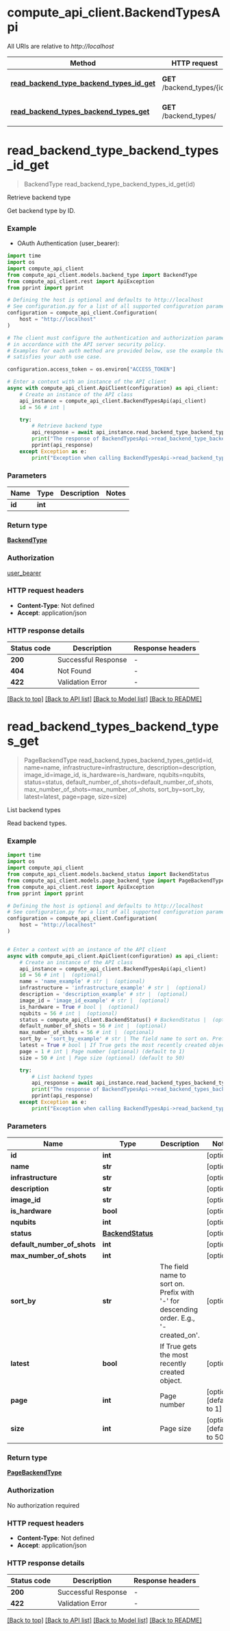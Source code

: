 # compute_api_client.BackendTypesApi

All URIs are relative to *http://localhost*

Method | HTTP request | Description
------------- | ------------- | -------------
[**read_backend_type_backend_types_id_get**](BackendTypesApi.md#read_backend_type_backend_types_id_get) | **GET** /backend_types/{id} | Retrieve backend type
[**read_backend_types_backend_types_get**](BackendTypesApi.md#read_backend_types_backend_types_get) | **GET** /backend_types/ | List backend types


# **read_backend_type_backend_types_id_get**
> BackendType read_backend_type_backend_types_id_get(id)

Retrieve backend type

Get backend type by ID.

### Example

* OAuth Authentication (user_bearer):
```python
import time
import os
import compute_api_client
from compute_api_client.models.backend_type import BackendType
from compute_api_client.rest import ApiException
from pprint import pprint

# Defining the host is optional and defaults to http://localhost
# See configuration.py for a list of all supported configuration parameters.
configuration = compute_api_client.Configuration(
    host = "http://localhost"
)

# The client must configure the authentication and authorization parameters
# in accordance with the API server security policy.
# Examples for each auth method are provided below, use the example that
# satisfies your auth use case.

configuration.access_token = os.environ["ACCESS_TOKEN"]

# Enter a context with an instance of the API client
async with compute_api_client.ApiClient(configuration) as api_client:
    # Create an instance of the API class
    api_instance = compute_api_client.BackendTypesApi(api_client)
    id = 56 # int | 

    try:
        # Retrieve backend type
        api_response = await api_instance.read_backend_type_backend_types_id_get(id)
        print("The response of BackendTypesApi->read_backend_type_backend_types_id_get:\n")
        pprint(api_response)
    except Exception as e:
        print("Exception when calling BackendTypesApi->read_backend_type_backend_types_id_get: %s\n" % e)
```



### Parameters

Name | Type | Description  | Notes
------------- | ------------- | ------------- | -------------
 **id** | **int**|  | 

### Return type

[**BackendType**](BackendType.md)

### Authorization

[user_bearer](../README.md#user_bearer)

### HTTP request headers

 - **Content-Type**: Not defined
 - **Accept**: application/json

### HTTP response details
| Status code | Description | Response headers |
|-------------|-------------|------------------|
**200** | Successful Response |  -  |
**404** | Not Found |  -  |
**422** | Validation Error |  -  |

[[Back to top]](#) [[Back to API list]](../README.md#documentation-for-api-endpoints) [[Back to Model list]](../README.md#documentation-for-models) [[Back to README]](../README.md)

# **read_backend_types_backend_types_get**
> PageBackendType read_backend_types_backend_types_get(id=id, name=name, infrastructure=infrastructure, description=description, image_id=image_id, is_hardware=is_hardware, nqubits=nqubits, status=status, default_number_of_shots=default_number_of_shots, max_number_of_shots=max_number_of_shots, sort_by=sort_by, latest=latest, page=page, size=size)

List backend types

Read backend types.

### Example

```python
import time
import os
import compute_api_client
from compute_api_client.models.backend_status import BackendStatus
from compute_api_client.models.page_backend_type import PageBackendType
from compute_api_client.rest import ApiException
from pprint import pprint

# Defining the host is optional and defaults to http://localhost
# See configuration.py for a list of all supported configuration parameters.
configuration = compute_api_client.Configuration(
    host = "http://localhost"
)


# Enter a context with an instance of the API client
async with compute_api_client.ApiClient(configuration) as api_client:
    # Create an instance of the API class
    api_instance = compute_api_client.BackendTypesApi(api_client)
    id = 56 # int |  (optional)
    name = 'name_example' # str |  (optional)
    infrastructure = 'infrastructure_example' # str |  (optional)
    description = 'description_example' # str |  (optional)
    image_id = 'image_id_example' # str |  (optional)
    is_hardware = True # bool |  (optional)
    nqubits = 56 # int |  (optional)
    status = compute_api_client.BackendStatus() # BackendStatus |  (optional)
    default_number_of_shots = 56 # int |  (optional)
    max_number_of_shots = 56 # int |  (optional)
    sort_by = 'sort_by_example' # str | The field name to sort on. Prefix with '-' for descending order. E.g., '-created_on'. (optional)
    latest = True # bool | If True gets the most recently created object. (optional)
    page = 1 # int | Page number (optional) (default to 1)
    size = 50 # int | Page size (optional) (default to 50)

    try:
        # List backend types
        api_response = await api_instance.read_backend_types_backend_types_get(id=id, name=name, infrastructure=infrastructure, description=description, image_id=image_id, is_hardware=is_hardware, nqubits=nqubits, status=status, default_number_of_shots=default_number_of_shots, max_number_of_shots=max_number_of_shots, sort_by=sort_by, latest=latest, page=page, size=size)
        print("The response of BackendTypesApi->read_backend_types_backend_types_get:\n")
        pprint(api_response)
    except Exception as e:
        print("Exception when calling BackendTypesApi->read_backend_types_backend_types_get: %s\n" % e)
```



### Parameters

Name | Type | Description  | Notes
------------- | ------------- | ------------- | -------------
 **id** | **int**|  | [optional] 
 **name** | **str**|  | [optional] 
 **infrastructure** | **str**|  | [optional] 
 **description** | **str**|  | [optional] 
 **image_id** | **str**|  | [optional] 
 **is_hardware** | **bool**|  | [optional] 
 **nqubits** | **int**|  | [optional] 
 **status** | [**BackendStatus**](.md)|  | [optional] 
 **default_number_of_shots** | **int**|  | [optional] 
 **max_number_of_shots** | **int**|  | [optional] 
 **sort_by** | **str**| The field name to sort on. Prefix with &#39;-&#39; for descending order. E.g., &#39;-created_on&#39;. | [optional] 
 **latest** | **bool**| If True gets the most recently created object. | [optional] 
 **page** | **int**| Page number | [optional] [default to 1]
 **size** | **int**| Page size | [optional] [default to 50]

### Return type

[**PageBackendType**](PageBackendType.md)

### Authorization

No authorization required

### HTTP request headers

 - **Content-Type**: Not defined
 - **Accept**: application/json

### HTTP response details
| Status code | Description | Response headers |
|-------------|-------------|------------------|
**200** | Successful Response |  -  |
**422** | Validation Error |  -  |

[[Back to top]](#) [[Back to API list]](../README.md#documentation-for-api-endpoints) [[Back to Model list]](../README.md#documentation-for-models) [[Back to README]](../README.md)

